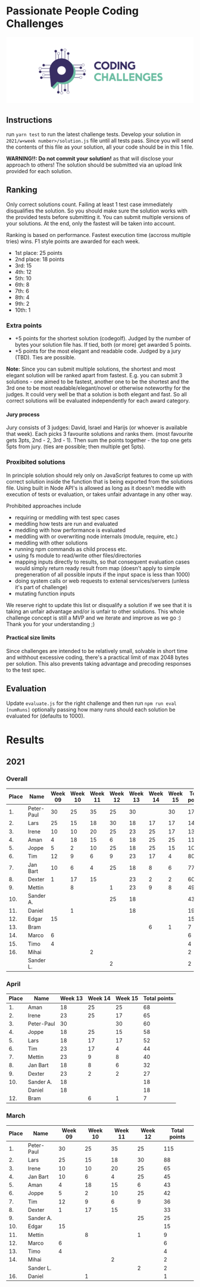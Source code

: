 # Passionate People Coding Challenges

![Passionate People Coding Challenges](./pp-cc-logo.png)

## Instructions

run `yarn test` to run the latest challenge tests.
Develop your solution in `2021/w<week number>/solution.js` file until all tests pass.
Since you will send the contents of this file as your solution, all your code should be in this 1 file.

**WARNING!!: Do not commit your solution!** as that will disclose your approach to others!
The solution should be submitted via an upload link provided for each solution.

## Ranking
Only correct solutions count. Failing at least 1 test case immediately disqualifies the solution.
So you should make sure the solution works with the provided tests before submitting it.
You can submit multiple versions of your solutions. At the end, only the fastest will be taken into account.

Ranking is based on performance. Fastest execution time (accross multiple tries) wins. F1 style points are awarded for each week.
- 1st place: 25 points
- 2nd place: 18 points
- 3rd: 15
- 4th: 12
- 5th: 10
- 6th: 8
- 7th: 6
- 8th: 4
- 9th: 2
- 10th: 1

### Extra points

- +5 points for the shortest solution (codegolf). Judged by the number of bytes your solution file has. If tied, both (or more) get awarded 5 points.
- +5 points for the most elegant and readable code. Judged by a jury (TBD). Ties are possible.

**Note:** Since you can submit multiple solutions, the shortest and most elegant solution will be ranked apart from fastest. E.g. you can submit 3 solutions - one aimed to be fastest, another one to be the shortest and the 3rd one to be most readable/elegant/novel or otherwise noteworthy for the judges. It could very well be that a solution is both elegant and fast. So all correct solutions will be evaluated independently for each award category.

#### Jury process

Jury consists of 3 judges: David, Israel and Harijs (or whoever is available that week).
Each picks 3 favourite solutions and ranks them. (most favourite gets 3pts, 2nd - 2, 3rd - 1).
Then sum the points together - the top one gets 5pts from jury. (ties are possible; then multiple get 5pts).

### Proxibited solutions

In principle solution should rely only on JavaScript features to come up with correct solution inside the function that is being exported from the solutions file.
Using built in Node API's is allowed as long as it doesn't meddle with execution of tests or evaluation, or takes unfair advantage in any other way.

Prohibited approaches include
- requiring or meddling with test spec cases
- meddling how tests are run and evaluated
- meddling with how performance is evaluated
- meddling with or overwriting node internals (module, require, etc.)
- meddling with other solutions
- running npm commands as child process etc.
- using fs module to read/write other files/directories
- mapping inputs directly to results, so that consequent evaluation cases would simply return ready result from map (doesn't apply to simple pregeneration of all possible inputs if the input space is less than 1000)
- doing system calls or web requests to extenal services/servers (unless it's part of challenge)
- mutating function inputs

We reserve right to update this list or disqualify a solution if we see that it is taking an unfair advantage and/or is unfair to other solutions.
This whole challenge concept is still a MVP and we iterate and improve as we go :) Thank you for your understanding ;)

#### Practical size limits

Since challenges are intended to be relatively small, solvable in short time and withhout excessive coding, there's a practical limit of max 2048 bytes per solution.
This also prevents taking advantage and precoding responses to the test spec.

## Evaluation

Update `evaluate.js` for the right challenge and then run `npm run eval [numRuns]` optionally passing how many runs should each solution be evaluated for (defaults to 1000).


# Results
## 2021
### Overall

| Place | Name       | Week 09 | Week 10 | Week 11 | Week 12   | Week 13   | Week 14  | Week 15  | Total points |
|-------|------------|---------|---------|---------|-----------|-----------|----------|----------|--------------|
| 1.    | Peter-Paul | 30      | 25      | 35      | 25        | 30        |          | 30       | 175          |
| 2.    | Lars       | 25      | 15      | 18      | 30        | 18        | 17       | 17       | 140          |
| 3.    | Irene      | 10      | 10      | 20      | 25        | 23        | 25       | 17       | 130          |
| 4.    | Aman       | 4       | 18      | 15      | 6         | 18        | 25       | 25       | 111          |
| 5.    | Joppe      | 5       | 2       | 10      | 25        | 18        | 25       | 15       | 100          |
| 6.    | Tim        | 12      | 9       | 6       | 9         | 23        | 17       | 4        | 80           |
| 7.    | Jan Bart   | 10      | 6       | 4       | 25        | 18        | 8        | 6        | 77           |
| 8.    | Dexter     | 1       | 17      | 15      |           | 23        | 2        | 2        | 60           |
| 9.    | Mettin     |         | 8       |         | 1         | 23        | 9        | 8        | 49           |
| 10.   | Sander A.  |         |         |         | 25        | 18        |          |          | 43           |
| 11.   | Daniel     |         | 1       |         |           | 18        |          |          | 19           |
| 12.   | Edgar      | 15      |         |         |           |           |          |          | 15           |
| 13.   | Bram       |         |         |         |           |           | 6        | 1        | 7            |
| 14.   | Marco      | 6       |         |         |           |           |          |          | 6            |
| 15.   | Timo       | 4       |         |         |           |           |          |          | 4            |
| 16.   | Mihai      |         |         | 2       |           |           |          |          | 2            |
|       | Sander L.  |         |         |         | 2         |           |          |          | 2            |


### April


| Place | Name        | Week 13     | Week 14  | Week 15  | Total points |
|-------|-------------|-------------|----------|----------|--------------|
| 1.    | Aman        | 18          | 25       | 25       | 68           |
| 2.    | Irene       | 23          | 25       | 17       | 65           |
| 3.    | Peter-Paul  | 30          |          | 30       | 60           |
| 4.    | Joppe       | 18          | 25       | 15       | 58           |
| 5.    | Lars        | 18          | 17       | 17       | 52           |
| 6.    | Tim         | 23          | 17       | 4        | 44           |
| 7.    | Mettin      | 23          | 9        | 8        | 40           |
| 8.    | Jan Bart    | 18          | 8        | 6        | 32           |
| 9.    | Dexter      | 23          | 2        | 2        | 27           |
| 10.   | Sander A.   | 18          |          |          | 18           |
|       | Daniel      | 18          |          |          | 18           |
| 12.   | Bram        |             | 6        | 1        | 7            |


### March

| Place | Name       | Week 09 | Week 10 | Week 11 | Week 12   | Total points |
|-------|------------|---------|---------|---------|-----------|--------------|
| 1.    | Peter-Paul | 30      | 25      | 35      | 25        | 115          |
| 2.    | Lars       | 25      | 15      | 18      | 30        | 88           |
| 3.    | Irene      | 10      | 10      | 20      | 25        | 65           |
| 4.    | Jan Bart   | 10      | 6       | 4       | 25        | 45           |
| 5.    | Aman       | 4       | 18      | 15      | 6         | 43           |
| 6.    | Joppe      | 5       | 2       | 10      | 25        | 42           |
| 7.    | Tim        | 12      | 9       | 6       | 9         | 36           |
| 8.    | Dexter     | 1       | 17      | 15      |           | 33           |
| 9.    | Sander A.  |         |         |         | 25        | 25           |
| 10.   | Edgar      | 15      |         |         |           | 15           |
| 11.   | Mettin     |         | 8       |         | 1         | 9            |
| 12.   | Marco      | 6       |         |         |           | 6            |
| 13.   | Timo       | 4       |         |         |           | 4            |
| 14.   | Mihai      |         |         | 2       |           | 2            |
|       | Sander L.  |         |         |         | 2         | 2            |
| 16.   | Daniel     |         | 1       |         |           | 1            |
